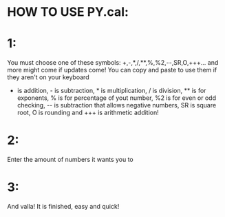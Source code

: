 # HOW TO USE PY.cal:

# 1:
You must choose one of these symbols:
+,-,*,/,**,%,%2,--,SR,O,+++... and more might come if updates come!
You can copy and paste to use them if they aren't on your keyboard

+ is addition, - is subtraction, * is multiplication, / is division, ** is for exponents, % is for percentage of yout number,
%2 is for even or odd checking, -- is subtraction that allows negative numbers, SR is square root, O is rounding and +++ is arithmetic addition!

# 2:

Enter the amount of numbers it wants you to

# 3:

And valla! It is finished, easy and quick!